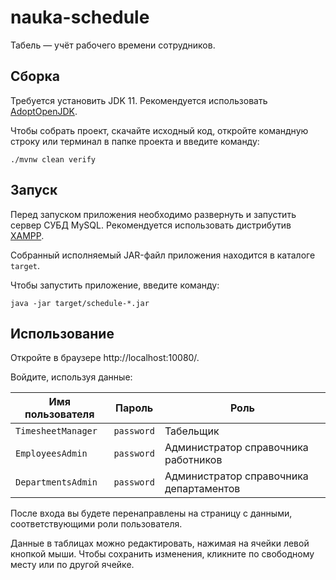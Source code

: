 # nauka-schedule

Табель &mdash; учёт рабочего времени сотрудников.

## Сборка

Требуется установить JDK 11. Рекомендуется использовать [AdoptOpenJDK].

Чтобы собрать проект, скачайте исходный код, откройте командную строку или терминал в папке проекта и введите команду:
```
./mvnw clean verify
```

## Запуск

Перед запуском приложения необходимо развернуть и запустить сервер СУБД MySQL. Рекомендуется использовать дистрибутив [XAMPP].

Собранный исполняемый JAR-файл приложения находится в каталоге `target`. 

Чтобы запустить приложение, введите команду:
```
java -jar target/schedule-*.jar
```

## Использование

Откройте в браузере http://localhost:10080/.

Войдите, используя данные:

| Имя пользователя | Пароль | Роль |
|-|-|-|
| `TimesheetManager` | `password` | Табельщик |
| `EmployeesAdmin` | `password` | Администратор справочника работников |
| `DepartmentsAdmin` | `password` | Администратор справочника департаментов |

После входа вы будете перенаправлены на страницу с данными, соответствующими роли пользователя. 

Данные в таблицах можно редактировать, нажимая на ячейки левой кнопкой мыши. 
Чтобы сохранить изменения, кликните по свободному месту или по другой ячейке.

[AdoptOpenJDK]: https://adoptopenjdk.net/?variant=openjdk11&jvmVariant=hotspot
[XAMPP]: https://www.apachefriends.org/ru/index.html
